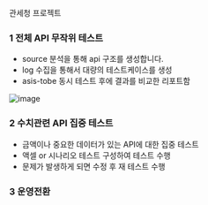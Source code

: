  관세청 프로젝트 
### 1 전체 API 무작위 테스트 
- source 분석을 통해 api 구조를 생성합니다. 
- log 수집을 통해서 대량의 테스트케이스를 생성 
- asis-tobe 동시 테스트 후에 결과를 비교한 리포트함

![image](https://user-images.githubusercontent.com/52950400/223888477-eca49074-39ba-4a5e-a964-7c5172ce3187.png)


### 2 수치관련 API 집중 테스트
- 금액이나 중요한 데이터가 있는 API에 대한 집중 테스트
- 액셀 or 시나리오 테스트 구성하여 테스트 수행
- 문제가 발생하게 되면 수정 후 재 테스트 수행


### 3 운영전환

